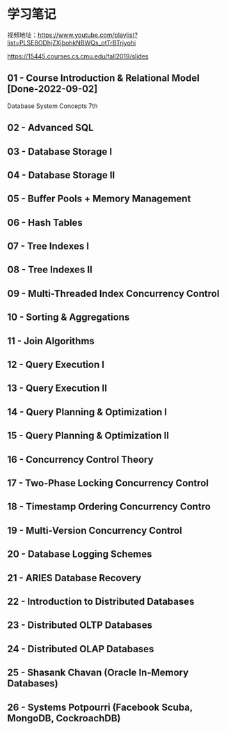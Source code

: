 # 学习笔记

视频地址：https://www.youtube.com/playlist?list=PLSE8ODhjZXjbohkNBWQs_otTrBTrjyohi

https://15445.courses.cs.cmu.edu/fall2019/slides

## 01 - Course Introduction & Relational Model [Done-2022-09-02]

Database System Concepts 7th

## 02 - Advanced SQL

## 03 - Database Storage I

## 04 - Database Storage II

## 05 - Buffer Pools + Memory Management

## 06 - Hash Tables

## 07 - Tree Indexes I

## 08 - Tree Indexes II

## 09 - Multi-Threaded Index Concurrency Control

## 10 - Sorting & Aggregations

## 11 - Join Algorithms

## 12 - Query Execution I

## 13 - Query Execution II

## 14 - Query Planning & Optimization I

## 15 - Query Planning & Optimization II

## 16 - Concurrency Control Theory

## 17 - Two-Phase Locking Concurrency Control

## 18 - Timestamp Ordering Concurrency Contro

## 19 - Multi-Version Concurrency Control

## 20 - Database Logging Schemes

## 21 - ARIES Database Recovery

## 22 - Introduction to Distributed Databases

## 23 - Distributed OLTP Databases

## 24 - Distributed OLAP Databases

## 25 - Shasank Chavan (Oracle In-Memory Databases)

## 26 - Systems Potpourri (Facebook Scuba, MongoDB, CockroachDB)